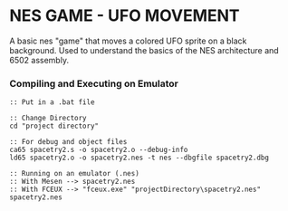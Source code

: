 # NES GAME - UFO MOVEMENT

A basic nes "game" that moves a colored UFO sprite on a black background. Used to understand the basics of the NES architecture and 6502 assembly. 



### Compiling and Executing on Emulator

```
:: Put in a .bat file

:: Change Directory
cd "project directory"

:: For debug and object files
ca65 spacetry2.s -o spacetry2.o --debug-info
ld65 spacetry2.o -o spacetry2.nes -t nes --dbgfile spacetry2.dbg

:: Running on an emulator (.nes)
:: With Mesen --> spacetry2.nes
:: With FCEUX --> "fceux.exe" "projectDirectory\spacetry2.nes"
spacetry2.nes
```